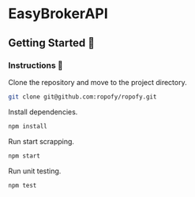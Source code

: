 # EasyBrokerAPI

## Getting Started 🚀

### Instructions 🧐

Clone the repository and move to the project directory.
```sh
git clone git@github.com:ropofy/ropofy.git
```

Install dependencies.
```sh
npm install
```

Run start scrapping.
```sh
npm start
```

Run unit testing.
```sh
npm test
```
